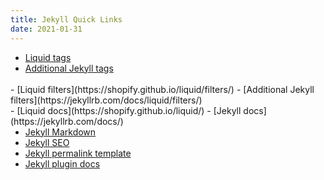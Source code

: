 ```yaml
---
title: Jekyll Quick Links
date: 2021-01-31
---
```


- [Liquid tags](https://shopify.github.io/liquid/tags/)
- [Additional Jekyll tags](https://jekyllrb.com/docs/liquid/tags/)

<br>
- [Liquid filters](https://shopify.github.io/liquid/filters/)
- [Additional Jekyll filters](https://jekyllrb.com/docs/liquid/filters/)

<br>
- [Liquid docs](https://shopify.github.io/liquid/)
- [Jekyll docs](https://jekyllrb.com/docs/)

- [Jekyll Markdown](https://www.markdownguide.org/tools/jekyll/)
- [Jekyll SEO](https://github.com/jekyll/jekyll-seo-tag/blob/master/docs/usage.md)
- [Jekyll permalink template](https://jekyllrb.com/docs/permalinks/)
- [Jekyll plugin docs](https://jekyllrb.com/docs/plugins/)

<style>
	main p {margin: 0; font-size: 0.75rem;}
	ul {margin: 0;}
</style>
